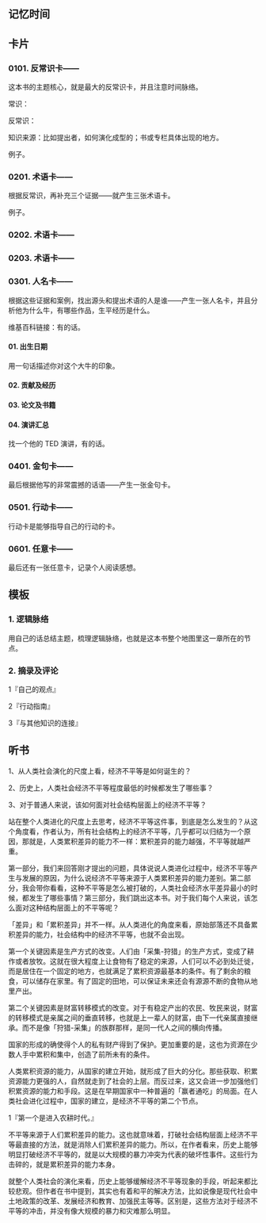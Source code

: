 ## 记忆时间

## 卡片

### 0101. 反常识卡——

这本书的主题核心，就是最大的反常识卡，并且注意时间脉络。

常识：

反常识：

知识来源：比如提出者，如何演化成型的；书或专栏具体出现的地方。

例子。

### 0201. 术语卡——

根据反常识，再补充三个证据——就产生三张术语卡。

例子。

### 0202. 术语卡——

### 0203. 术语卡——

### 0301. 人名卡——

根据这些证据和案例，找出源头和提出术语的人是谁——产生一张人名卡，并且分析他为什么牛，有哪些作品，生平经历是什么。

维基百科链接：有的话。

#### 01. 出生日期

用一句话描述你对这个大牛的印象。

#### 02. 贡献及经历

#### 03. 论文及书籍

#### 04. 演讲汇总

找一个他的 TED 演讲，有的话。

### 0401. 金句卡——

最后根据他写的非常震撼的话语——产生一张金句卡。

### 0501. 行动卡——

行动卡是能够指导自己的行动的卡。

### 0601. 任意卡——

最后还有一张任意卡，记录个人阅读感想。

## 模板

### 1. 逻辑脉络

用自己的话总结主题，梳理逻辑脉络，也就是这本书整个地图里这一章所在的节点。

### 2. 摘录及评论

1『自己的观点』

2『行动指南』

3『与其他知识的连接』

## 听书

1、从人类社会演化的尺度上看，经济不平等是如何诞生的？

2、历史上，人类社会经济不平等程度最低的时候都发生了哪些事？

3、对于普通人来说，该如何面对社会结构层面上的经济不平等？

站在整个人类进化的尺度上去思考，经济不平等这件事，到底是怎么发生的？从这个角度看，作者认为，所有社会结构上的经济不平等，几乎都可以归结为一个原因，那就是，人类累积差异的能力不一样：累积差异的能力越强，不平等就越严重。

第一部分，我们来回答刚才提出的问题，具体说说人类进化过程中，经济不平等产生与发展的原因，为什么说经济不平等来源于人类累积差异的能力差别。第二部分，我会带你看看，这种不平等是怎么被打破的，人类社会经济水平差异最小的时候，都发生了哪些事情？第三部分，我们跳出这本书。对于我们每个人来说，该怎么面对这种结构层面上的不平等呢？

「差异」和「累积差异」并不一样。从人类进化的角度来看，原始部落还不具备累积差异的能力，社会结构中的经济不平等，也就不会出现。

第一个关键因素是生产方式的改变。人们由「采集-狩猎」的生产方式，变成了耕作或者放牧。这就在很大程度上让食物有了稳定的来源，人们可以不必到处迁徙，而是居住在一个固定的地方，也就满足了累积资源最基本的条件。有了剩余的粮食，可以储存在家里。有了固定的田地，可以保证未来还会有源源不断的食物从地里产出。

第二个关键因素是财富转移模式的改变。对于有稳定产出的农民、牧民来说，财富的转移模式是亲属之间的垂直转移，也就是上一辈人的财富，由下一代亲属直接继承。而不是像「狩猎-采集」的族群那样，是同一代人之间的横向传播。

国家的形成的确使得个人的私有财产得到了保护。更加重要的是，这也为资源在少数人手中累积和集中，创造了前所未有的条件。

人类累积资源的能力，从国家的建立开始，就形成了巨大的分化。那些获取、积累资源能力更强的人，自然就走到了社会的上层。而反过来，这又会进一步加强他们积累资源的能力和手段。这是在早期国家中一种普遍的「赢者通吃」的局面。在人类社会进化过程中，国家的建立，是经济不平等的第二个节点。

1『第一个是进入农耕时代。』

不平等来源于人们累积差异的能力。这也就意味着，打破社会结构层面上经济不平等最直接的方法，就是消除人们累积差异的能力。所以，在作者看来，历史上能够明显打破经济不平等的，就是以大规模的暴力冲突为代表的破坏性事件。这些行为击碎的，就是累积差异的能力本身。

就整个人类社会的演化来看，历史上能够缓解经济不平等现象的手段，听起来都比较悲观。但作者在书中提到，其实也有着和平的解决方法，比如说像是现代社会中土地政策的改革、发展经济和教育、加强民主等等。区别是，这些方法对于经济不平等的冲击，并没有像大规模的暴力和灾难那么明显。


